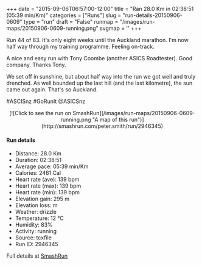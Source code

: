 +++
date = "2015-09-06T06:57:00-12:00"
title = "Ran 28.0 Km in 02:38:51 (05:39 min/Km)"
categories = ["Runs"]
slug = "run-details-20150906-0609"
type = "run"
draft = "False"
runmap = "/images/run-maps/20150906-0609-running.png"
svgmap = '<polyline points="37 59, 39 57, 39 56, 39 56, 38 56, 37 56, 35 56, 32 57, 30 58, 26 62, 25 62, 19 64, 18 63, 17 61, 15 60, 13 60, 11 61, 6 59, 5 56, 0 52, 2 51, 5 50, 11 48, 11 47, 14 45, 20 44, 19 38, 20 36, 22 35, 22 35, 23 36, 22 38, 24 40, 26 41, 28 42, 30 43, 31 43, 31 43, 32 42, 34 39, 36 37, 37 37, 38 37, 35 40, 35 40, 50 44, 52 45, 57 46, 66 47, 71 50, 74 51, 78 51, 81 50, 83 49, 86 50, 87 50, 88 50, 91 48, 89 46, 89 45, 90 44, 94 45, 96 44, 99 45, 100 46, 99 45, 96 44, 94 45, 90 44, 89 45, 90 46, 91 48, 89 50, 87 50, 83 49, 80 51, 75 52, 73 51, 71 51, 67 48, 66 47, 59 47, 58 49, 55 48, 52 49, 50 51, 46 53, 42 58, 41 58">'
+++

Run 44 of 83. It's only eight weeks until the Auckland marathon. I'm now half way through my training programme. Feeling on-track. 

A nice and easy run with Tony Coombe (another ASICS Roadtester). Good company. Thanks Tony. 

We set off in sunshine, but about half way into the run we got well and truly drenched. As well bounded up the last hill (and the last kilometre), the sun came out again. That's so Auckland. 

#ASCISnz #GoRunIt @ASICSnz



<!--more-->

<center>
[![Click to see the run on SmashRun](/images/run-maps/20150906-0609-running.png "A map of this run")](http://smashrun.com/peter.smith/run/2946345)
</center>

#### Run details

* Distance: 28.0 Km
* Duration: 02:38:51
* Average pace: 05:39 min/Km
* Calories: 2461 Cal
* Heart rate (ave): 139 bpm
* Heart rate (max): 139 bpm
* Heart rate (min): 139 bpm
* Elevation gain: 295 m
* Elevation loss:  m
* Weather: drizzle
* Temperature: 12 &deg;C
* Humidity: 83%
* Activity: running
* Source: tcxfile
* Run ID: 2946345

Full details at [SmashRun](http://smashrun.com/peter.smith/run/2946345)